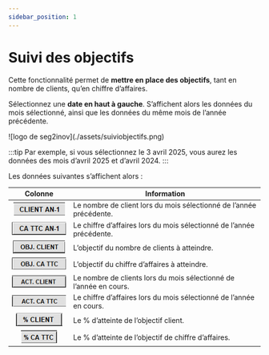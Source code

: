 ```yaml
---
sidebar_position: 1
---
```


# Suivi des objectifs 

Cette fonctionnalité permet de **mettre en place des objectifs**, tant en nombre de clients, qu’en chiffre d’affaires. 

Sélectionnez une **date en haut à gauche**. S’affichent alors les données du mois sélectionné, ainsi que les données du même mois de l’année précédente. 

<div className="contenaireImg">
    ![logo de seg2inov](./assets/suiviobjectifs.png)
    </div>

:::tip
Par exemple, si vous sélectionnez le 3 avril 2025, vous aurez les données des mois d’avril 2025 et d’avril 2024. 
:::

Les données suivantes s’affichent alors : 

|Colonne |Information |
|:---------------:|---------|
|![illustration aspect test](./assets/suivi1.PNG) | Le nombre de client lors du mois sélectionné de l’année précédente. |
|![illustration aspect test](./assets/suivi2.PNG) | Le chiffre d’affaires lors du mois sélectionné de l’année précédente. |
|![illustration aspect test](./assets/suivi3.PNG) | L’objectif du nombre de clients à atteindre. |
|![illustration aspect test](./assets/suivi4.PNG) | L’objectif du chiffre d’affaires à atteindre. |
|![illustration aspect test](./assets/suivi5.PNG) | Le nombre de clients lors du mois sélectionné de l’année en cours. |
|![illustration aspect test](./assets/suivi6.PNG) | Le chiffre d’affaires lors du mois sélectionné de l’année en cours. |
|![illustration aspect test](./assets/suivi7.PNG) | Le % d’atteinte de l’objectif client. |
|![illustration aspect test](./assets/suivi8.PNG) | Le % d’atteinte de l’objectif de chiffre d’affaires.|